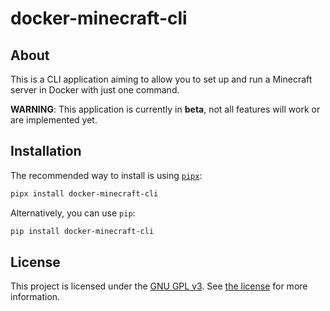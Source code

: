 # docker-minecraft-cli

## About

This is a CLI application aiming to allow you to set up and run a Minecraft server in Docker with just one command.

**WARNING**: This application is currently in **beta**, not all features will work or are implemented yet.

## Installation

The recommended way to install is using [`pipx`](https://pypa.github.io/pipx/):

```bash
pipx install docker-minecraft-cli
```

Alternatively, you can use `pip`:

```bash
pip install docker-minecraft-cli
```

## License

This project is licensed under the [GNU GPL v3](LICENSE.md). See [the license](LICENSE.md) for more information.
